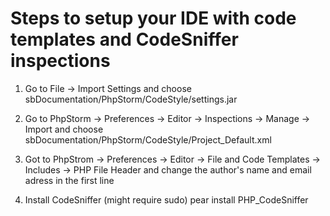 # Steps to setup your IDE with code templates and CodeSniffer inspections

1) Go to File -> Import Settings and choose sbDocumentation/PhpStorm/CodeStyle/settings.jar

2) Go to PhpStorm -> Preferences -> Editor -> Inspections -> Manage -> Import
   and choose sbDocumentation/PhpStorm/CodeStyle/Project_Default.xml
   
3) Got to PhpStrom -> Preferences -> Editor -> File and Code Templates -> Includes -> PHP File Header
   and change the author's name and email adress in the first line
   
4) Install CodeSniffer (might require sudo)
   pear install PHP_CodeSniffer